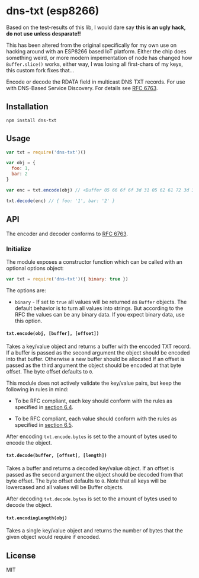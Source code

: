 # dns-txt (esp8266)

Based on the test-results of this lib, I would dare say **this is an
ugly hack, do not use unless desparate!!**

This has been altered from the original specifically for my own use on
hacking around with an ESP8266 based IoT platform. Either the chip does
something weird, or more modern impementation of node has changed how
`Buffer.slice()` works, either way, I was losing all first-chars of my
keys, this custom fork fixes that...

Encode or decode the RDATA field in multicast DNS TXT records. For use
with DNS-Based Service Discovery. For details see [RFC
6763](https://tools.ietf.org/html/rfc6763).

## Installation

```
npm install dns-txt
```

## Usage

```js
var txt = require('dns-txt')()

var obj = {
  foo: 1,
  bar: 2
}

var enc = txt.encode(obj) // <Buffer 05 66 6f 6f 3d 31 05 62 61 72 3d 32>

txt.decode(enc) // { foo: '1', bar: '2' }
```

## API

The encoder and decoder conforms to [RFC 6763](https://tools.ietf.org/html/rfc6763).

### Initialize

The module exposes a constructor function which can be called with an
optional options object:

```js
var txt = require('dns-txt')({ binary: true })
```

The options are:

- `binary` - If set to `true` all values will be returned as `Buffer`
  objects. The default behavior is to turn all values into strings. But
  according to the RFC the values can be any binary data. If you expect
  binary data, use this option.

#### `txt.encode(obj, [buffer], [offset])`

Takes a key/value object and returns a buffer with the encoded TXT
record. If a buffer is passed as the second argument the object should
be encoded into that buffer. Otherwise a new buffer should be allocated
If an offset is passed as the third argument the object should be
encoded at that byte offset. The byte offset defaults to `0`.

This module does not actively validate the key/value pairs, but keep the
following in rules in mind:

- To be RFC compliant, each key should conform with the rules as
  specified in [section
  6.4](https://tools.ietf.org/html/rfc6763#section-6.4).

- To be RFC compliant, each value should conform with the rules as
  specified in [section
  6.5](https://tools.ietf.org/html/rfc6763#section-6.5).

After encoding `txt.encode.bytes` is set to the amount of bytes used to
encode the object.

#### `txt.decode(buffer, [offset], [length])`

Takes a buffer and returns a decoded key/value object. If an offset is
passed as the second argument the object should be decoded from that
byte offset. The byte offset defaults to `0`. Note that all keys will be
lowercased and all values will be Buffer objects.

After decoding `txt.decode.bytes` is set to the amount of bytes used to
decode the object.

#### `txt.encodingLength(obj)`

Takes a single key/value object and returns the number of bytes that the given
object would require if encoded.

## License

MIT
